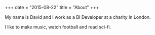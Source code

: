 +++
date = "2015-08-22"
title = "About"
+++

My name is David and I work as a BI Developer at a charity in London.

I like to make music, watch football and read sci-fi.
